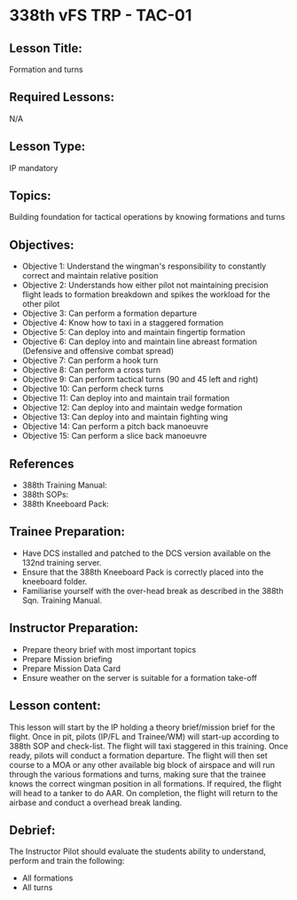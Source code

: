 # 338th vFS TRP - TAC-01

## Lesson Title:
Formation and turns

## Required Lessons:
N/A

## Lesson Type:
IP mandatory

## Topics:
Building foundation for tactical operations by knowing formations and turns

## Objectives:
* Objective 1: Understand the wingman's responsibility to constantly correct and maintain relative position
* Objective 2: Understands how either pilot not maintaining precision flight leads to formation breakdown and spikes the workload for the other pilot
* Objective 3: Can perform a formation departure
* Objective 4: Know how to taxi in a staggered formation
* Objective 5: Can deploy into and maintain fingertip formation
* Objective 6: Can deploy into and maintain line abreast formation (Defensive and offensive combat spread)
* Objective 7: Can perform a hook turn
* Objective 8: Can perform a cross turn
* Objective 9: Can perform tactical turns (90 and 45 left and right)
* Objective 10: Can perform check turns
* Objective 11: Can deploy into and maintain trail formation
* Objective 12: Can deploy into and maintain wedge formation
* Objective 13: Can deploy into and maintain fighting wing
* Objective 14: Can perform a pitch back manoeuvre
* Objective 15: Can perform a slice back manoeuvre



## References
* 388th Training Manual:
* 388th SOPs:
* 388th Kneeboard Pack:

## Trainee Preparation:
* Have DCS installed and patched to the DCS version available on the 132nd training server.
* Ensure that the 388th Kneeboard Pack is correctly placed into the kneeboard folder.
* Familiarise yourself with the over-head break as described in the 388th Sqn. Training Manual.

## Instructor Preparation:
- Prepare theory brief with most important topics
- Prepare Mission briefing
- Prepare Mission Data Card
- Ensure weather on the server is suitable for a formation take-off




## Lesson content:
This lesson will start by the IP holding a theory brief/mission brief for the flight.
Once in pit, pilots (IP/FL and Trainee/WM) will start-up according to 388th SOP and check-list.
The flight will taxi staggered in this training. Once ready, pilots will conduct a formation departure.
The flight will then set course to a MOA or any other available big block of airspace and will run through the various formations and turns, making sure that the trainee knows the correct wingman position in all formations.
If required, the flight will head to a tanker to do AAR.
On completion, the flight will return to the airbase and conduct a overhead break landing.

## Debrief:
The Instructor Pilot should evaluate the students ability to understand, perform and train the following:
- All formations
- All turns
